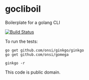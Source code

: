 # gocliboil

Boilerplate for a golang CLI

[![Build Status](https://travis-ci.org/mmb/gocliboil.svg?branch=master)](https://travis-ci.org/mmb/gocliboil)

To run the tests:

```
go get github.com/onsi/ginkgo/ginkgo
go get github.com/onsi/gomega

ginkgo -r
```

This code is public domain.
